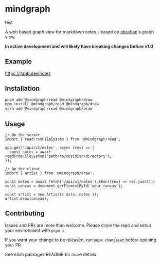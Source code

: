 # mindgraph

test

A web based graph view for markdown notes - based on [obsidian](https://obsidian.md/)'s graph view.

**In active development and will likely have breaking changes before v1.0**

## Example

https://jtabb.dev/notes

## Installation

```sh
pnpm add @mindgraph/read @mindgraph/draw
npm install @mindgraph/read @mindgraph/draw
yarn add @mindgraph/read @mindgraph/draw
```

## Usage

```tsx
// On the server
import { readFromFileSystem } from '@mindgraph/read';

app.get('/api/v1/notes', async (res) => {
  const notes = await readFromFileSystem('path/to/obsidian/directory');
});

// On the client
import { Artist } from '@mindgraph/draw';

const notes = await fetch('/api/v1/notes').then((res) => res.json());
const canvas = document.getElementById('your-canvas');

const artist = new Artist({ data: notes });
artist.draw(canvas);
```

## Contributing

Issues and PRs are more than welcome. Please clone the repo and setup your environment with `pnpm i`

If you want your change to be released, run `pnpm changeset` before opening your PR

See each packages README for more details
